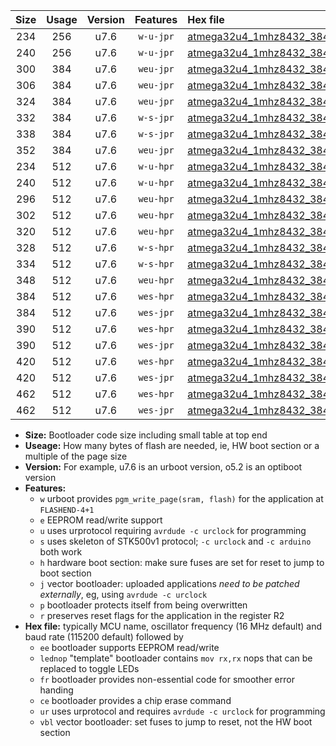 |Size|Usage|Version|Features|Hex file|
|:-:|:-:|:-:|:-:|:--|
|234|256|u7.6|`w-u-jpr`|[atmega32u4_1mhz8432_38400bps_ur_vbl.hex](https://raw.githubusercontent.com/stefanrueger/urboot/main/atmega32u4_1mhz8432_38400bps_ur_vbl.hex)|
|240|256|u7.6|`w-u-jpr`|[atmega32u4_1mhz8432_38400bps_lednop_ur_vbl.hex](https://raw.githubusercontent.com/stefanrueger/urboot/main/atmega32u4_1mhz8432_38400bps_lednop_ur_vbl.hex)|
|300|384|u7.6|`weu-jpr`|[atmega32u4_1mhz8432_38400bps_ee_ur_vbl.hex](https://raw.githubusercontent.com/stefanrueger/urboot/main/atmega32u4_1mhz8432_38400bps_ee_ur_vbl.hex)|
|306|384|u7.6|`weu-jpr`|[atmega32u4_1mhz8432_38400bps_ee_lednop_ur_vbl.hex](https://raw.githubusercontent.com/stefanrueger/urboot/main/atmega32u4_1mhz8432_38400bps_ee_lednop_ur_vbl.hex)|
|324|384|u7.6|`weu-jpr`|[atmega32u4_1mhz8432_38400bps_ee_lednop_fr_ur_vbl.hex](https://raw.githubusercontent.com/stefanrueger/urboot/main/atmega32u4_1mhz8432_38400bps_ee_lednop_fr_ur_vbl.hex)|
|332|384|u7.6|`w-s-jpr`|[atmega32u4_1mhz8432_38400bps_vbl.hex](https://raw.githubusercontent.com/stefanrueger/urboot/main/atmega32u4_1mhz8432_38400bps_vbl.hex)|
|338|384|u7.6|`w-s-jpr`|[atmega32u4_1mhz8432_38400bps_lednop_vbl.hex](https://raw.githubusercontent.com/stefanrueger/urboot/main/atmega32u4_1mhz8432_38400bps_lednop_vbl.hex)|
|352|384|u7.6|`weu-jpr`|[atmega32u4_1mhz8432_38400bps_ee_lednop_fr_ce_ur_vbl.hex](https://raw.githubusercontent.com/stefanrueger/urboot/main/atmega32u4_1mhz8432_38400bps_ee_lednop_fr_ce_ur_vbl.hex)|
|234|512|u7.6|`w-u-hpr`|[atmega32u4_1mhz8432_38400bps_ur.hex](https://raw.githubusercontent.com/stefanrueger/urboot/main/atmega32u4_1mhz8432_38400bps_ur.hex)|
|240|512|u7.6|`w-u-hpr`|[atmega32u4_1mhz8432_38400bps_lednop_ur.hex](https://raw.githubusercontent.com/stefanrueger/urboot/main/atmega32u4_1mhz8432_38400bps_lednop_ur.hex)|
|296|512|u7.6|`weu-hpr`|[atmega32u4_1mhz8432_38400bps_ee_ur.hex](https://raw.githubusercontent.com/stefanrueger/urboot/main/atmega32u4_1mhz8432_38400bps_ee_ur.hex)|
|302|512|u7.6|`weu-hpr`|[atmega32u4_1mhz8432_38400bps_ee_lednop_ur.hex](https://raw.githubusercontent.com/stefanrueger/urboot/main/atmega32u4_1mhz8432_38400bps_ee_lednop_ur.hex)|
|320|512|u7.6|`weu-hpr`|[atmega32u4_1mhz8432_38400bps_ee_lednop_fr_ur.hex](https://raw.githubusercontent.com/stefanrueger/urboot/main/atmega32u4_1mhz8432_38400bps_ee_lednop_fr_ur.hex)|
|328|512|u7.6|`w-s-hpr`|[atmega32u4_1mhz8432_38400bps.hex](https://raw.githubusercontent.com/stefanrueger/urboot/main/atmega32u4_1mhz8432_38400bps.hex)|
|334|512|u7.6|`w-s-hpr`|[atmega32u4_1mhz8432_38400bps_lednop.hex](https://raw.githubusercontent.com/stefanrueger/urboot/main/atmega32u4_1mhz8432_38400bps_lednop.hex)|
|348|512|u7.6|`weu-hpr`|[atmega32u4_1mhz8432_38400bps_ee_lednop_fr_ce_ur.hex](https://raw.githubusercontent.com/stefanrueger/urboot/main/atmega32u4_1mhz8432_38400bps_ee_lednop_fr_ce_ur.hex)|
|384|512|u7.6|`wes-hpr`|[atmega32u4_1mhz8432_38400bps_ee.hex](https://raw.githubusercontent.com/stefanrueger/urboot/main/atmega32u4_1mhz8432_38400bps_ee.hex)|
|384|512|u7.6|`wes-jpr`|[atmega32u4_1mhz8432_38400bps_ee_vbl.hex](https://raw.githubusercontent.com/stefanrueger/urboot/main/atmega32u4_1mhz8432_38400bps_ee_vbl.hex)|
|390|512|u7.6|`wes-hpr`|[atmega32u4_1mhz8432_38400bps_ee_lednop.hex](https://raw.githubusercontent.com/stefanrueger/urboot/main/atmega32u4_1mhz8432_38400bps_ee_lednop.hex)|
|390|512|u7.6|`wes-jpr`|[atmega32u4_1mhz8432_38400bps_ee_lednop_vbl.hex](https://raw.githubusercontent.com/stefanrueger/urboot/main/atmega32u4_1mhz8432_38400bps_ee_lednop_vbl.hex)|
|420|512|u7.6|`wes-hpr`|[atmega32u4_1mhz8432_38400bps_ee_lednop_fr.hex](https://raw.githubusercontent.com/stefanrueger/urboot/main/atmega32u4_1mhz8432_38400bps_ee_lednop_fr.hex)|
|420|512|u7.6|`wes-jpr`|[atmega32u4_1mhz8432_38400bps_ee_lednop_fr_vbl.hex](https://raw.githubusercontent.com/stefanrueger/urboot/main/atmega32u4_1mhz8432_38400bps_ee_lednop_fr_vbl.hex)|
|462|512|u7.6|`wes-hpr`|[atmega32u4_1mhz8432_38400bps_ee_lednop_fr_ce.hex](https://raw.githubusercontent.com/stefanrueger/urboot/main/atmega32u4_1mhz8432_38400bps_ee_lednop_fr_ce.hex)|
|462|512|u7.6|`wes-jpr`|[atmega32u4_1mhz8432_38400bps_ee_lednop_fr_ce_vbl.hex](https://raw.githubusercontent.com/stefanrueger/urboot/main/atmega32u4_1mhz8432_38400bps_ee_lednop_fr_ce_vbl.hex)|

- **Size:** Bootloader code size including small table at top end
- **Useage:** How many bytes of flash are needed, ie, HW boot section or a multiple of the page size
- **Version:** For example, u7.6 is an urboot version, o5.2 is an optiboot version
- **Features:**
  + `w` urboot provides `pgm_write_page(sram, flash)` for the application at `FLASHEND-4+1`
  + `e` EEPROM read/write support
  + `u` uses urprotocol requiring `avrdude -c urclock` for programming
  + `s` uses skeleton of STK500v1 protocol; `-c urclock` and `-c arduino` both work
  + `h` hardware boot section: make sure fuses are set for reset to jump to boot section
  + `j` vector bootloader: uploaded applications *need to be patched externally*, eg, using `avrdude -c urclock`
  + `p` bootloader protects itself from being overwritten
  + `r` preserves reset flags for the application in the register R2
- **Hex file:** typically MCU name, oscillator frequency (16 MHz default) and baud rate (115200 default) followed by
  + `ee` bootloader supports EEPROM read/write
  + `lednop` "template" bootloader contains `mov rx,rx` nops that can be replaced to toggle LEDs
  + `fr` bootloader provides non-essential code for smoother error handing
  + `ce` bootloader provides a chip erase command
  + `ur` uses urprotocol and requires `avrdude -c urclock` for programming
  + `vbl` vector bootloader: set fuses to jump to reset, not the HW boot section
